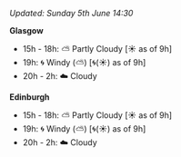 *Updated: Sunday 5th June 14:30*

**Glasgow**

* 15h - 18h: :partly_sunny: Partly Cloudy [:sunny: as of 9h]
* 19h: :cyclone: Windy (:partly_sunny:) [:cyclone:(:sunny:) as of 9h]
* 20h - 2h: :cloud: Cloudy

**Edinburgh**

* 15h - 18h: :partly_sunny: Partly Cloudy [:sunny: as of 9h]
* 19h: :cyclone: Windy (:partly_sunny:) [:cyclone:(:sunny:) as of 9h]
* 20h - 2h: :cloud: Cloudy
